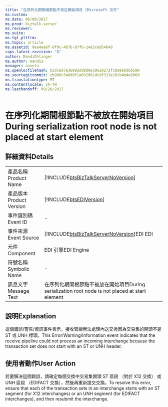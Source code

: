 ```yaml
---
title: "在序列化期間根節點不放在開始項目 |Microsoft 文件"
ms.custom: 
ms.date: 06/08/2017
ms.prod: biztalk-server
ms.reviewer: 
ms.suite: 
ms.tgt_pltfrm: 
ms.topic: article
ms.assetid: 9ea4aa6f-0f9c-4b7b-b7f6-24a5ce954048
caps.latest.revision: "8"
author: MandiOhlinger
ms.author: mandia
manager: anneta
ms.openlocfilehash: b3dced7e36802dd9d9ec9620272fc8a96bd6b590
ms.sourcegitcommit: cb908c540d8f1a692d01dc8f313e16cb4b4e696d
ms.translationtype: MT
ms.contentlocale: zh-TW
ms.lasthandoff: 09/20/2017
---
```

# <a name="during-serialization-root-node-is-not-placed-at-start-element"></a><span data-ttu-id="659cb-102">在序列化期間根節點不被放在開始項目</span><span class="sxs-lookup"><span data-stu-id="659cb-102">During serialization root node is not placed at start element</span></span>
## <a name="details"></a><span data-ttu-id="659cb-103">詳細資料</span><span class="sxs-lookup"><span data-stu-id="659cb-103">Details</span></span>  
  
|||  
|-|-|  
|<span data-ttu-id="659cb-104">產品名稱</span><span class="sxs-lookup"><span data-stu-id="659cb-104">Product Name</span></span>|[!INCLUDE[btsBizTalkServerNoVersion](../includes/btsbiztalkservernoversion-md.md)]|  
|<span data-ttu-id="659cb-105">產品版本</span><span class="sxs-lookup"><span data-stu-id="659cb-105">Product Version</span></span>|[!INCLUDE[btsEDIVersion](../includes/btsediversion-md.md)]|  
|<span data-ttu-id="659cb-106">事件識別碼</span><span class="sxs-lookup"><span data-stu-id="659cb-106">Event ID</span></span>|-|  
|<span data-ttu-id="659cb-107">事件來源</span><span class="sxs-lookup"><span data-stu-id="659cb-107">Event Source</span></span>|[!INCLUDE[btsBizTalkServerNoVersion](../includes/btsbiztalkservernoversion-md.md)]<span data-ttu-id="659cb-108">EDI</span><span class="sxs-lookup"><span data-stu-id="659cb-108"> EDI</span></span>|  
|<span data-ttu-id="659cb-109">元件</span><span class="sxs-lookup"><span data-stu-id="659cb-109">Component</span></span>|<span data-ttu-id="659cb-110">EDI 引擎</span><span class="sxs-lookup"><span data-stu-id="659cb-110">EDI Engine</span></span>|  
|<span data-ttu-id="659cb-111">符號名稱</span><span class="sxs-lookup"><span data-stu-id="659cb-111">Symbolic Name</span></span>|-|  
|<span data-ttu-id="659cb-112">訊息文字</span><span class="sxs-lookup"><span data-stu-id="659cb-112">Message Text</span></span>|<span data-ttu-id="659cb-113">在序列化期間根節點不被放在開始項目</span><span class="sxs-lookup"><span data-stu-id="659cb-113">During serialization root node is not placed at start element</span></span>|  
  
## <a name="explanation"></a><span data-ttu-id="659cb-114">說明</span><span class="sxs-lookup"><span data-stu-id="659cb-114">Explanation</span></span>  
 <span data-ttu-id="659cb-115">這個錯誤/警告/資訊事件表示，接收管線無法處理內送交換因為交易集的開頭不是 ST 或 UNH 標頭。</span><span class="sxs-lookup"><span data-stu-id="659cb-115">This Error/Warning/Information event indicates that the receive pipeline could not process an incoming interchange because the transaction set does not start with an ST or UNH header.</span></span>  
  
## <a name="user-action"></a><span data-ttu-id="659cb-116">使用者動作</span><span class="sxs-lookup"><span data-stu-id="659cb-116">User Action</span></span>  
 <span data-ttu-id="659cb-117">若要解決這個錯誤，請確定每個交換中交易集開頭 ST 區段 （對於 X12 交換） 或 UNH 區段 （EDIFACT 交換），然後再重新提交交換。</span><span class="sxs-lookup"><span data-stu-id="659cb-117">To resolve this error, ensure that each of the transaction sets in an interchange starts with an ST segment (for X12 interchanges) or an UNH segment (for EDIFACT interchanges), and then resubmit the interchange.</span></span>